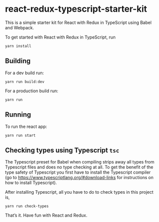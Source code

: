 # react-redux-typescript-starter-kit

This is a simple starter kit for React with Redux in TypeScript using Babel and Webpack.

To get started with React with Redux in TypeScript, run

```
yarn install
```

## Building

For a dev build run:

```
yarn run build:dev
```

For a production build run:

```
yarn run 
```

## Running

To run the react app:

```
yarn run start
```

## Checking types using Typescript `tsc`

The Typescript preset for Babel when compiling strips away all types from Typescript files and does no type checking at all. To get the benefit of the type safety of Typescript you first have to install the Typescript compiler (go to https://www.typescriptlang.org/#download-links for instructions on how to install Typescript).

After installing Typescript, all you have to do to check types in this project is,

```
yarn run check-types
```

 

That’s it. Have fun with React and Redux.